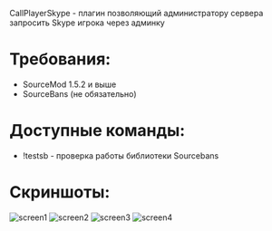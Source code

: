 CallPlayerSkype - плагин позволяющий администратору сервера запросить Skype игрока через админку

# Требования:
* SourceMod 1.5.2 и выше
* SourceBans (не обязательно)

# Доступные команды:
* !testsb - проверка работы библиотеки Sourcebans
# Скриншоты:
![screen1](https://s8.hostingkartinok.com/uploads/images/2017/06/e35fc4fe64d5302c5cc796519b006e19.jpg)
![screen2](https://s8.hostingkartinok.com/uploads/images/2017/06/92c86dbaaa55f795e5100fb11a2e0a0c.jpg)
![screen3](https://s8.hostingkartinok.com/uploads/images/2017/06/51b738c5155dd24f296d52e2fae5d98b.jpg)
![screen4](https://s8.hostingkartinok.com/uploads/images/2017/06/6d0e69a2946c5ba755260656dcd62ed4.jpg)
